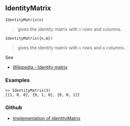 ## IdentityMatrix

```
IdentityMatrix(n)
```

> gives the identity matrix with `n` rows and columns.

```
IdentityMatrix({n,m})
```

> gives the identity matrix with `n` rows and `m` columns.

See
* [Wikipedia - Identity matrix](https://en.wikipedia.org/wiki/Identity_matrix)

### Examples

```
>> IdentityMatrix(3)
{{1, 0, 0}, {0, 1, 0}, {0, 0, 1}}
```

### Github

* [Implementation of IdentityMatrix](https://github.com/axkr/symja_android_library/blob/master/symja_android_library/matheclipse-core/src/main/java/org/matheclipse/core/builtin/LinearAlgebra.java#L2669) 
